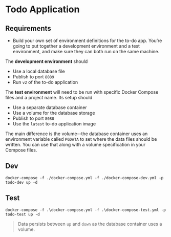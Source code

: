 # Todo Application

## Requirements

- Build your own set of environment definitions for the to-do app. You’re going to put together a development environment and a test environment, and make sure they can both run on the same machine.

The **development environment** should

- Use a local database file
- Publish to port `8089`
- Run `v2` of the to-do application

The **test environment** will need to be run with specific Docker Compose files and a project name. Its setup should

- Use a separate database container
- Use a volume for the database storage
- Publish to port `8080`
- Use the `latest` to-do application image

The main difference is the volume--the database container uses an environment variable called `PGDATA` to set where the data files should be written. You can use that along with a volume specification in your Compose files.

## Dev

```
docker-compose -f ./docker-compose.yml -f ./docker-compose-dev.yml -p todo-dev up -d
```

## Test

```
docker-compose -f .\docker-compose.yml -f .\docker-compose-test.yml -p todo-test up -d
```

> Data persists between `up` and `down` as the database container uses a volume.
